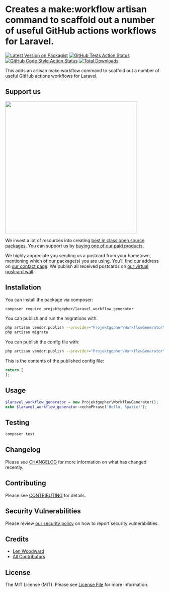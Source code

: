 # Creates a make:workflow artisan command to scaffold out a number of useful GitHub actions workflows for Laravel.

[![Latest Version on Packagist](https://img.shields.io/packagist/v/projektgopher/laravel_workflow_generator.svg?style=flat-square)](https://packagist.org/packages/projektgopher/laravel_workflow_generator)
[![GitHub Tests Action Status](https://img.shields.io/github/workflow/status/projektgopher/laravel_workflow_generator/run-tests?label=tests)](https://github.com/projektgopher/laravel_workflow_generator/actions?query=workflow%3Arun-tests+branch%3Amain)
[![GitHub Code Style Action Status](https://img.shields.io/github/workflow/status/projektgopher/laravel_workflow_generator/Check%20&%20fix%20styling?label=code%20style)](https://github.com/projektgopher/laravel_workflow_generator/actions?query=workflow%3A"Check+%26+fix+styling"+branch%3Amain)
[![Total Downloads](https://img.shields.io/packagist/dt/projektgopher/laravel_workflow_generator.svg?style=flat-square)](https://packagist.org/packages/projektgopher/laravel_workflow_generator)


This adds an artisan make:workflow command to scaffold out a number of useful GitHub actions workflows for Laravel.

## Support us

[<img src="https://github-ads.s3.eu-central-1.amazonaws.com/package-laravel_workflow_generator-laravel.jpg?t=1" width="419px" />](https://spatie.be/github-ad-click/package-laravel_workflow_generator-laravel)

We invest a lot of resources into creating [best in class open source packages](https://spatie.be/open-source). You can support us by [buying one of our paid products](https://spatie.be/open-source/support-us).

We highly appreciate you sending us a postcard from your hometown, mentioning which of our package(s) you are using. You'll find our address on [our contact page](https://spatie.be/about-us). We publish all received postcards on [our virtual postcard wall](https://spatie.be/open-source/postcards).

## Installation

You can install the package via composer:

```bash
composer require projektgopher/laravel_workflow_generator
```

You can publish and run the migrations with:

```bash
php artisan vendor:publish --provider="Projektgopher\WorkflowGenerator\WorkflowGeneratorServiceProvider" --tag="laravel_workflow_generator-migrations"
php artisan migrate
```

You can publish the config file with:
```bash
php artisan vendor:publish --provider="Projektgopher\WorkflowGenerator\WorkflowGeneratorServiceProvider" --tag="laravel_workflow_generator-config"
```

This is the contents of the published config file:

```php
return [
];
```

## Usage

```php
$laravel_workflow_generator = new Projektgopher\WorkflowGenerator();
echo $laravel_workflow_generator->echoPhrase('Hello, Spatie!');
```

## Testing

```bash
composer test
```

## Changelog

Please see [CHANGELOG](CHANGELOG.md) for more information on what has changed recently.

## Contributing

Please see [CONTRIBUTING](.github/CONTRIBUTING.md) for details.

## Security Vulnerabilities

Please review [our security policy](../../security/policy) on how to report security vulnerabilities.

## Credits

- [Len Woodward](https://github.com/ProjektGopher)
- [All Contributors](../../contributors)

## License

The MIT License (MIT). Please see [License File](LICENSE.md) for more information.
